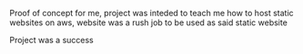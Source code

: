 Proof of concept for me, project was inteded to teach me how to host static websites on aws, website was a rush job to be used as said static website

Project was a success
